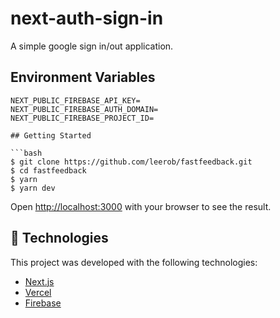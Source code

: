# next-auth-sign-in
A simple google sign in/out application.

## Environment Variables

```
NEXT_PUBLIC_FIREBASE_API_KEY=
NEXT_PUBLIC_FIREBASE_AUTH_DOMAIN=
NEXT_PUBLIC_FIREBASE_PROJECT_ID=

## Getting Started

```bash
$ git clone https://github.com/leerob/fastfeedback.git
$ cd fastfeedback
$ yarn
$ yarn dev
```

Open [http://localhost:3000](http://localhost:3000) with your browser to see the result.


## :rocket: Technologies

This project was developed with the following technologies:

- [Next.js](https://nextjs.org/)
- [Vercel](https://vercel.com)
- [Firebase](https://firebase.com)